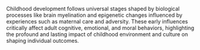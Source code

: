 Childhood development follows universal stages shaped by biological processes like brain myelination and epigenetic changes influenced by experiences such as maternal care and adversity. These early influences critically affect adult cognitive, emotional, and moral behaviors, highlighting the profound and lasting impact of childhood environment and culture on shaping individual outcomes.
